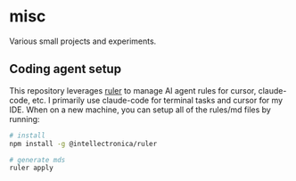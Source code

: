 # misc

Various small projects and experiments. 

## Coding agent setup

This repository leverages [ruler](https://github.com/intellectronica/ruler) to manage AI agent rules for cursor, claude-code, etc. I primarily use claude-code for terminal tasks and cursor for my IDE. When on a new machine, you can setup all of the rules/md files by running:

```bash
# install
npm install -g @intellectronica/ruler

# generate mds 
ruler apply
```
